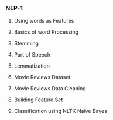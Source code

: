 ### NLP-1 ###

1. Using words as Features

2. Basics of word Processing

3. Stemming

4. Part of Speech

5. Lemmatization

6. Movie Reviews Dataset

7. Movie Reviews Data Cleaning

8. Building Feature Set

9. Classification using NLTK Naive Bayes
